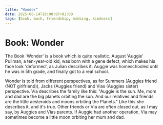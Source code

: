 ```yaml
---
title: "Wonder"
date: 2025-06-14T18:00:07+01:00
tags: [book, buch, friendship, mobbing, kindness]
---
```


# Book: Wonder

The Book 'Wonder' is a book which is quite realistic. August 'Auggie' Pullman, a ten-year-old kid, was born with a gene defect, which makes his face look 'deformed', as Julian describes it.
Auggie was homeschooled until he was in 5th grade, and finally got to a real school.

Wonder is told from different perspectives, as for Summers (Auggies friend (NOT girlfriend)), Jacks (Auggies friend) and Vias (Auggies sister) perspective.
Via describes the family like this: "Auggie is the sun. Me, mom and dad are the big planets orbiting the sun. And our relatives and friends are the little aesteroids and moons orbiting the
Planets." Like this she describes it, and it's true. Other friends or Via are often closed out, as I may say, by Auggies and Vias parents. If Auggie had another operation, Via may sometimes 
become a little moon orbiting her mum and dad.
